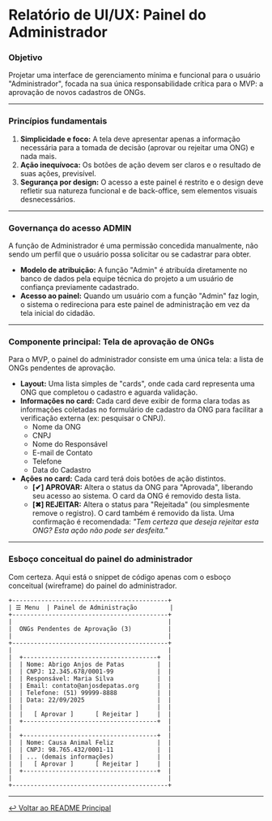 # Relatório de UI/UX: Painel do Administrador

### **Objetivo**

Projetar uma interface de gerenciamento mínima e funcional para o usuário "Administrador", focada na sua única responsabilidade crítica para o MVP: a aprovação de novos cadastros de ONGs.

---

### **Princípios fundamentais**

1.  **Simplicidade e foco:** A tela deve apresentar apenas a informação necessária para a tomada de decisão (aprovar ou rejeitar uma ONG) e nada mais.
2.  **Ação inequívoca:** Os botões de ação devem ser claros e o resultado de suas ações, previsível.
3.  **Segurança por design:** O acesso a este painel é restrito e o design deve refletir sua natureza funcional e de back-office, sem elementos visuais desnecessários.

---

### **Governança do acesso ADMIN**

A função de Administrador é uma permissão concedida manualmente, não sendo um perfil que o usuário possa solicitar ou se cadastrar para obter.

-   **Modelo de atribuição:** A função "Admin" é atribuída diretamente no banco de dados pela equipe técnica do projeto a um usuário de confiança previamente cadastrado.
-   **Acesso ao painel:** Quando um usuário com a função "Admin" faz login, o sistema o redireciona para este painel de administração em vez da tela inicial do cidadão.

---

### **Componente principal: Tela de aprovação de ONGs**

Para o MVP, o painel do administrador consiste em uma única tela: a lista de ONGs pendentes de aprovação.

-   **Layout:** Uma lista simples de "cards", onde cada card representa uma ONG que completou o cadastro e aguarda validação.
-   **Informações no card:** Cada card deve exibir de forma clara todas as informações coletadas no formulário de cadastro da ONG para facilitar a verificação externa (ex: pesquisar o CNPJ).
    -   Nome da ONG
    -   CNPJ
    -   Nome do Responsável
    -   E-mail de Contato
    -   Telefone
    -   Data do Cadastro
-   **Ações no card:** Cada card terá dois botões de ação distintos.
    -   **[✔] APROVAR:** Altera o status da ONG para "Aprovada", liberando seu acesso ao sistema. O card da ONG é removido desta lista.
    -   **[✖] REJEITAR:** Altera o status para "Rejeitada" (ou simplesmente remove o registro). O card também é removido da lista. Uma confirmação é recomendada: *"Tem certeza que deseja rejeitar esta ONG? Esta ação não pode ser desfeita."*

---

### **Esboço conceitual do painel do administrador**
Com certeza. Aqui está o snippet de código apenas com o esboço conceitual (wireframe) do painel do administrador.

```
+-------------------------------------------+
| ☰ Menu  | Painel de Administração         |
+-------------------------------------------+
|                                           |
|  ONGs Pendentes de Aprovação (3)          |
|                                           |
+-------------------------------------------+
|                                           |
|  +-------------------------------------+  |
|  | Nome: Abrigo Anjos de Patas         |  |
|  | CNPJ: 12.345.678/0001-99            |  |
|  | Responsável: Maria Silva            |  |
|  | Email: contato@anjosdepatas.org     |  |
|  | Telefone: (51) 99999-8888           |  |
|  | Data: 22/09/2025                    |  |
|  |                                     |  |
|  |   [ Aprovar ]      [ Rejeitar ]     |  |
|  +-------------------------------------+  |
|                                           |
|  +-------------------------------------+  |
|  | Nome: Causa Animal Feliz            |  |
|  | CNPJ: 98.765.432/0001-11            |  |
|  | ... (demais informações)            |  |
|  |   [ Aprovar ]      [ Rejeitar ]     |  |
|  +-------------------------------------+  |
|                                           |
+-------------------------------------------+
```
---

[↩️ Voltar ao README Principal](../../README.md)
